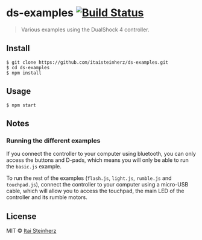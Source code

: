 # ds-examples [![Build Status](https://travis-ci.org/itaisteinherz/ds-examples.svg?branch=master)](https://travis-ci.org/itaisteinherz/ds-examples)

> Various examples using the DualShock 4 controller.

## Install

```
$ git clone https://github.com/itaisteinherz/ds-examples.git
$ cd ds-examples
$ npm install
```


## Usage

```
$ npm start
```


## Notes

### Running the different examples

If you connect the controller to your computer using bluetooth, you can only access the buttons and D-pads, which means you will only be able to run the `basic.js` example.

To run the rest of the examples (`flash.js`, `light.js`, `rumble.js` and `touchpad.js`), connect the controller to your computer using a micro-USB cable, which will allow you to access the touchpad, the main LED of the controller and its rumble motors.


## License

MIT © [Itai Steinherz](https://github.com/itaisteinherz)
